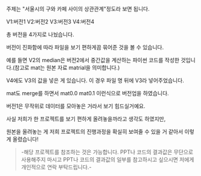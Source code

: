 주제는 "서울시의 구와 카페 사이의 상관관계"정도라 보면 됩니다.

V1:버전1
V2:버전2
V3:버전3
V4:버전4

총 버전을 4가지로 나눴습니다.

버전이 진화함에 따라 파일을 보기 편하게끔 묶어준 것을 볼 수 있습니다.

예를 들면 V2의 median은 버전2에서 중간값을 계산하는 파이썬 코드를 작성한 것입니다.(참고로 mat는 원본 자료 matrial을 의미합니다.)

V4에도 V3의 값을 넣은 게 있습니다. 이 경우 파일 명 뒤에 V3라 넣어주었습니다.

mat도 merge를 하면서 mat0.0 mat0.1 이런식으로 버전업을 하였습니다.

버전1은 무작위로 데이터를 모아놓은 거라서 보기 힘드실거예요.

사실 저희가 한 프로젝트를 보기 편하게 올려놓을까라고 생각도 하였지만,

원본을 올려놓는 게 저희 프로젝트의 진행과정을 확실히 보여줄 수 있을 거 같아서 이렇게 올렸습니다!

>-해당 프로젝트를 참조하는 것은 가능합니다. PPT나 코드의 결과값은 무단으로 사용해주지 마시고 PPT나 코드의 결과값의 일부를 참고하시고 싶으시면 저에게 개인적으로 연락 부탁드립니다.-
